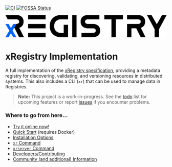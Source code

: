 [![CI](https://github.com/xregistry/server/actions/workflows/master-ci.yaml/badge.svg)](https://github.com/xregistry/server/actions/workflows/ci.yaml)
[![FOSSA Status](https://app.fossa.com/api/projects/custom%2B162%2Fgithub.com%2Fxregistry%2Fserver.svg?type=small)](https://app.fossa.com/projects/custom%2B162%2Fgithub.com%2Fxregistry%2Fserver?ref=badge_small)

<img src="https://github.com/cncf/artwork/raw/main/projects/xregistry/horizontal/color/xregistry-horizontal-color.svg" alt="xRegistry"></img><br>

# xRegistry Implementation

A full implementation of the [xRegistry specification](https://xregistry.io),
providing a metadata registry for discovering, validating, and versioning
resources in distributed systems. This also includes a CLI (`xr`) that can
be used to manage data in Registries.

> **Note:**
This project is a work-in-progress. See the [todo](todo) list for upcoming
features or report [issues](https://github.com/xregistry/server/issues) if you
encounter problems.

### Where to go from here...

- [Try it online now!](http://xregistry.soaphub.org?ui)
- [Quick Start](docs/quick_start.md) (requires Docker)
- [Installation Options](docs/installation.md)
- [`xr` Command](docs/xr_help.md)
- [`xrserver` Command](docs/xrserver_help.md)
- [Developers/Contributing](docs/developers.md)
- [Community (and additional) Information](docs/community.md)

